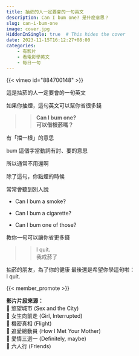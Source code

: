 ```yaml
---
title: 抽菸的人一定要會的一句英文
description: Can I bum one? 是什麼意思？
slug: can-i-bum-one
image: cover.jpg
HiddenInSingle: true  # This hides the cover 
date: 2023-11-15T16:12:27+08:00
categories:
    - 有影片
    - 看電影學英文
    - 每日一句
---
```


{{< vimeo id="884700148" >}}

這是抽菸的人一定要會的一句英文

如果你抽煙，這句英文可以幫你省很多錢

>> **Can I bum one?**  
>> **可以借根菸嗎？**  


有「擋一根」的意思

bum 這個字當動詞有討、要的意思

所以通常不用還啊

除了這句，你點煙的時候

常常會聽到別人說

- Can I bum a smoke?  

- Can I bum a cigarette?

- Can I bum one of those? 


教你一句可以讓你省更多錢

>> I quit.   
>> 我戒菸了

抽菸的朋友，為了你的健康
最後還是希望你學這句啦：  
I quit.

{{< member_promote >}}



**影片片段來源：**  
🎥 慾望城市 (Sex and the City)  
🎥 女生向前走 (Girl, Interrupted)  
🎥 機密真相 (Flight)  
🎥 追愛總動員 (How I Met Your Mother)  
🎥 愛情三選一 (Definitely, maybe)  
🎥 六人行 (Friends)  

